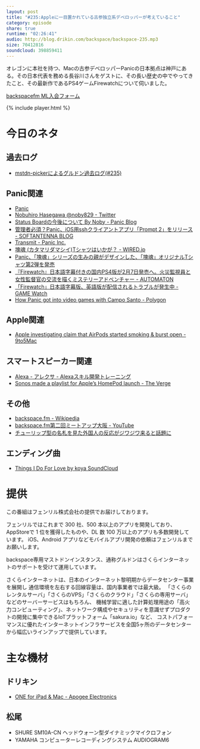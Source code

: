 ```yaml
---
layout: post
title: "#235:Appleに一目置かれている古参独立系デベロッパーが考えていること"
category: episode
share: true
runtime: "02:26:41"
audio: http://blog.drikin.com/backspace/backspace-235.mp3
size: 70412816
soundcloud: 398859411
---
```


オレゴンに本社を持つ、Macの古参デベロッパーPanicの日本拠点は神戸にある。その日本代表を務める長谷川さんをゲストに、その長い歴史の中でやってきたこと、その最新作であるPS4ゲームFirewatchについて伺いました。

[backspacefm ML入会フォーム](http://backspace.us11.list-manage.com/subscribe?u=09c933bd3997c1d16dbed156a&id=84b6529b91)

{% include player.html %}

# 今日のネタ

## 過去ログ
* [mstdn-pickerによるグルドン過去ログ(#235)](https://rbtnn.github.io/mstdn-picker/?instance=mstdn.guru&since_id=99499130658050327&max_id=99499717408502332)

## Panic関連
* [Panic](https://panic.com/jp/)
* [Nobuhiro Hasegawa @noby829 - Twitter](https://twitter.com/noby829)
* [Status Boardの今後について By Noby - Panic Blog](https://panic.com/blog/ja/the-future-of-status-board-j/)
* [管理者必須？Panic、iOS用sshクライアントアプリ「Prompt 2」をリリース - SOFTANTENNA BLOG](http://www.softantenna.com/wp/iphone/panic-prompt-2/)
* [Transmit - Panic Inc.](https://panic.com/jp/transmit/)
* [塊魂 (カタマリダマシイ)Tシャツはいかが？ - WIRED.jp](https://wired.jp/2005/12/22/%E5%A1%8A%E9%AD%82-%E3%82%AB%E3%82%BF%E3%83%9E%E3%83%AA%E3%83%80%E3%83%9E%E3%82%B7%E3%82%A4t%E3%82%B7%E3%83%A3%E3%83%84%E3%81%AF%E3%81%84%E3%81%8B%E3%81%8C%EF%BC%9F/)
* [Panic、「塊魂」シリーズの生みの親がデザインした、「塊魂」オリジナルTシャツ第2弾を発売](https://game.watch.impress.co.jp/docs/20070314/panic.htm)
* [『Firewatch』日本語字幕付きの国内PS4版が2月7日発売へ。火災監視員と女性監督官の交流を描くミステリーアドベンチャー - AUTOMATON](http://jp.automaton.am/articles/newsjp/20180202-62163/)
* [「Firewatch」日本語字幕版、英語版が配信されるトラブルが発生中 - GAME Watch](https://game.watch.impress.co.jp/docs/news/1105313.html)
* [How Panic got into video games with Campo Santo - Polygon](https://www.polygon.com/2013/10/2/4794332/panic-campo-santo-cabel-sasser)


## Apple関連
* [Apple investigating claim that AirPods started smoking & burst open - 9to5Mac](https://9to5mac.com/2018/02/08/airpods-burst-open-smoke/)

## スマートスピーカー関連
* [Alexa - アレクサ - Alexaスキル開発トレーニング](https://developer.amazon.com/ja/alexa-skills-kit/training/building-a-skill#%E7%AC%AC1%E5%9B%9E%E5%88%9D%E3%82%81%E3%81%A6%E3%81%AE%E3%82%B9%E3%82%AD%E3%83%AB%E9%96%8B%E7%99%BA)
* [Sonos made a playlist for Apple’s HomePod launch - The Verge](https://www.theverge.com/2018/2/9/16995262/sonos-apple-homepod-launch-day-playlist)

## その他
* [backspace.fm - Wikipedia](https://ja.wikipedia.org/wiki/Backspace.fm)
* [backspace.fm第二回ミートアップ大阪 - YouTube](https://youtu.be/Hyivo37wmw8)
* [チューリップ型の名札を見た外国人の反応がジワジワ来ると話題に](https://irorio.jp/kamejiro/20141022/171989/)

## エンディング曲
* [Things I Do For Love by koya  SoundCloud](https://soundcloud.com/koya/things-i-do-for-love)

# 提供

この番組はフェンリル株式会社の提供でお届けしております。

フェンリルではこれまで 300 社、500 本以上のアプリを開発しており、AppStoreで 1 位を獲得したものや、DL 数 100 万以上のアプリも多数開発しています。
iOS、Android アプリなどモバイルアプリ開発の依頼はフェンリルまでお願いします。

backspace専用マストドンインスタンス、通称グルドンはさくらインターネットのサポートを受けて運用しています。

さくらインターネットは、日本のインターネット黎明期からデータセンター事業を展開し
通信環境を左右する回線容量は、国内事業者では最大級。
「さくらのレンタルサーバ」「さくらのVPS」「さくらのクラウド」「さくらの専用サーバ」などのサーバーサービスはもちろん、
機械学習に適した計算処理用途の「高火力コンピューティング」、ネットワーク構成やセキュリティを意識せずプロダクトの開発に集中できるIoTプラットフォーム「sakura.io」など、
コストパフォーマンスに優れたインターネットインフラサービスを全国5ヶ所のデータセンターから幅広いラインアップで提供しています。

# 主な機材

## ドリキン
* [ONE for iPad & Mac - Apogee Electronics](http://amzn.to/2DJVyyj)

## 松尾
* SHURE  SM10A-CN ヘッドウォーン型ダイナミックマイクロフォン
* YAMAHA コンピューターレコーディングシステム AUDIOGRAM6

